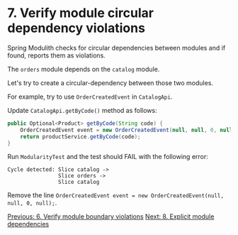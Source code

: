 # 7. Verify module circular dependency violations

Spring Modulith checks for circular dependencies between modules and if found, reports them as violations.

The `orders` module depends on the `catalog` module.

Let's try to create a circular-dependency between those two modules.

For example, try to use `OrderCreatedEvent` in `CatalogApi`.

Update `CatalogApi.getByCode()` method as follows:

```java
public Optional<Product> getByCode(String code) {
    OrderCreatedEvent event = new OrderCreatedEvent(null, null, 0, null);
    return productService.getByCode(code);
}
```

Run `ModularityTest` and the test should FAIL with the following error:

```shell
Cycle detected: Slice catalog -> 
                Slice orders -> 
                Slice catalog
```

Remove the line `OrderCreatedEvent event = new OrderCreatedEvent(null, null, 0, null);`.

[Previous: 6. Verify module boundary violations](step-6.md)
[Next: 8. Explicit module dependencies](step-8.md)

